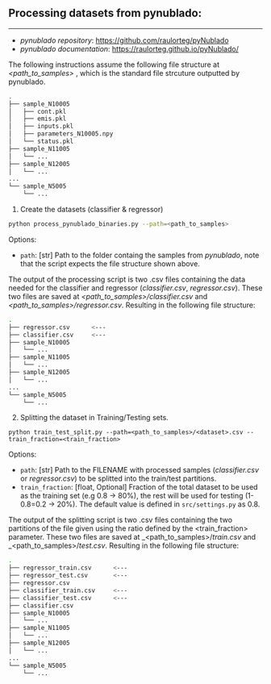 
## Processing datasets from pynublado:
------------------------------------------
- *pynublado repository*: https://github.com/raulorteg/pyNublado
- *pynublado documentation*: https://raulorteg.github.io/pyNublado/

The following instructions assume the following file structure at _<path_to_samples>_ , which is the standard file strcuture outputted by pynublado.

```bash
.
├── sample_N10005
│   ├── cont.pkl
│   ├── emis.pkl
│   ├── inputs.pkl
│   ├── parameters_N10005.npy
│   └── status.pkl
├── sample_N11005
│   └── ...
├── sample_N12005
│   └── ...
...
└── sample_N5005
    └── ...
```

1. Create the datasets (classifier & regressor)
```bash
python process_pynublado_binaries.py --path=<path_to_samples>
```

Options:

* `path`: [str] Path to the folder containg the samples from _pynublado_, note that the script expects the file structure shown above.

The output of the processing script is two .csv files containing the data needed for the classifier and regressor (_classifier.csv_, _regressor.csv_). These two files are saved at _<path_to_samples>/classifier.csv_ and _<path_to_samples>/regressor.csv_. Resulting in the following file structure:

```bash
.
├── regressor.csv      <---
├── classifier.csv     <---
├── sample_N10005
│   └── ...
├── sample_N11005
│   └── ...
├── sample_N12005
│   └── ...
...
└── sample_N5005
    └── ...
```

2. Splitting the dataset in Training/Testing sets.
```
python train_test_split.py --path=<path_to_samples>/<dataset>.csv --train_fraction=<train_fraction>
```

Options:

* `path`: [str] Path to the FILENAME with processed samples (_classifier.csv_ or _regressor.csv_) to be splitted into the train/test partitions.
* `train_fraction`: [float, Optional] Fraction of the total dataset to be used as the training set (e.g 0.8 -> 80%), the rest will be used for testing (1-0.8=0.2 -> 20%). The default value is defined in ```src/settings.py``` as 0.8.

The output of the splitting script is two .csv files containing the two partitions of the file given using the ratio defined by the <train_fraction> parameter. These two files are saved at _<path_to_samples>/<dataset>_train.csv_ and _<path_to_samples>/<dataset>_test.csv_. Resulting in the following file structure:

```bash
.
├── regressor_train.csv      <---
├── regressor_test.csv       <---
├── regressor.csv      
├── classifier_train.csv     <---
├── classifier_test.csv      <---
├── classifier.csv     
├── sample_N10005
│   └── ...
├── sample_N11005
│   └── ...
├── sample_N12005
│   └── ...
...
└── sample_N5005
    └── ...
```






